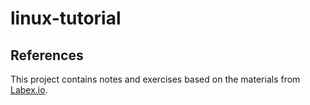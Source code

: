 # linux-tutorial

## References
This project contains notes and exercises based on the materials from [Labex.io](https://labex.io/).
